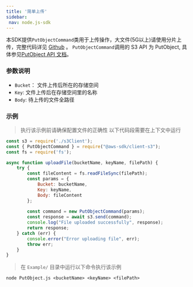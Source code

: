 ```yaml
--- 
title: '简单上传'
sidebar:
 nav: node.js-sdk
---
```

本SDK提供`PutObjectCommand`类用于上传操作，大文件(5G以上)请使用分片上传，完整代码详见 [Github](https://github.com/aws/aws-sdk-js-v3/blob/main/clients/client-s3/src/commands/PutObjectCommand.ts) 。
`PutObjectCommand`调用的 S3 API 为 PutObject, 具体参见[PutObject API 文档](https://docs.aws.amazon.com/AmazonS3/latest/API/API_PutObject.html)。

### 参数说明
- `Bucket`： 文件上传后所在的存储空间
- `Key`: 文件上传后在存储空间里的名称
- `Body`: 待上传的文件全路径



### 示例
> 执行该示例前请确保配置文件的正确性
> 以下代码段需要在上下文中运行

```javascript
const s3 = require('./s3Client');
const { PutObjectCommand } = require("@aws-sdk/client-s3");
const fs = require('fs');

async function uploadFile(bucketName, keyName, filePath) {
    try {
        const fileContent = fs.readFileSync(filePath); 
        const params = {
            Bucket: bucketName,
            Key: keyName,
            Body: fileContent
        };
     
        const command = new PutObjectCommand(params);
        const response = await s3.send(command);
        console.log("File uploaded successfully", response);
        return response;
    } catch (err) {
        console.error("Error uploading file", err);
        throw err;
    }
}

```
> 在 `Example/` 目录中运行以下命令执行该示例
```
node PutObject.js <bucketName> <keyName> <filePath> 
```